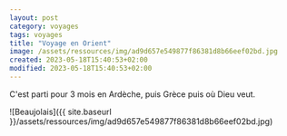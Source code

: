```yaml
--- 
layout: post 
category: voyages
tags: voyages
title: "Voyage en Orient" 
image: /assets/ressources/img/ad9d657e549877f86381d8b66eef02bd.jpg
created: 2023-05-18T15:40:53+02:00
modified: 2023-05-18T15:40:53+02:00
---
```


C'est parti pour 3 mois en Ardèche, puis Grèce puis où Dieu veut. 

<!-- more -->
![Beaujolais]({{ site.baseurl }}/assets/ressources/img/ad9d657e549877f86381d8b66eef02bd.jpg) 

